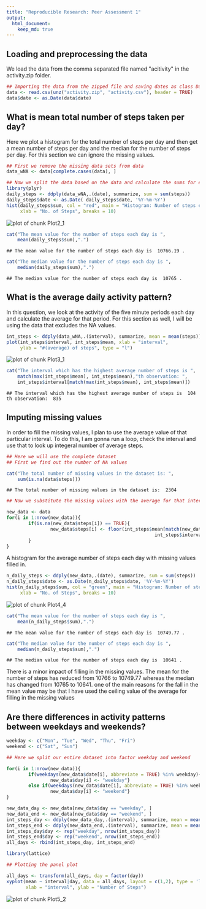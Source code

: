 ```yaml
---
title: "Reproducible Research: Peer Assessment 1"
output: 
  html_document:
    keep_md: true
---
```



## Loading and preprocessing the data
We load the data from the comma separated file named "acitivity" in the activity.zip folder.


```r
## Importing the data from the zipped file and saving dates as class Date
data <- read.csv(unz("activity.zip", "activity.csv"), header = TRUE)
data$date <- as.Date(data$date)
```


## What is mean total number of steps taken per day?
Here we plot a histogram for the total number of steps per day and then get a mean number of steps per day and the median for the number of steps per day. For this section we can ignore the missing values.


```r
## First we remove the missing data sets from data
data_wNA <- data[complete.cases(data), ]

## Now we split the data based on the data and calculate the sums for each factor
library(plyr)
daily_steps <- ddply(data_wNA,.(date), summarize, sum = sum(steps))
daily_steps$date <- as.Date( daily_steps$date, '%Y-%m-%Y')
hist(daily_steps$sum, col = "red", main = "Histogram: Number of steps each day",
     xlab = "No. of Steps", breaks = 10)
```

![plot of chunk Plot2_1](figure/Plot2_1-1.png) 

```r
cat("The mean value for the number of steps each day is ",
    mean(daily_steps$sum),".")
```

```
## The mean value for the number of steps each day is  10766.19 .
```

```r
cat("The median value for the number of steps each day is ", 
    median(daily_steps$sum),".")
```

```
## The median value for the number of steps each day is  10765 .
```


## What is the average daily activity pattern?
In this question, we look at the activity of the five minute periods each day and 
calculate the average for that period. For this section as well, I will be using the
data that excludes the NA values.


```r
int_steps <- ddply(data_wNA,.(interval), summarize, mean = mean(steps))
plot(int_steps$interval, int_steps$mean, xlab = "interval",
     ylab = "#(average) of steps", type = "l")
```

![plot of chunk Plot3_1](figure/Plot3_1-1.png) 

```r
cat("The interval which has the highest average number of steps is ",
    match(max(int_steps$mean), int_steps$mean),"th observation: ",
    int_steps$interval[match(max(int_steps$mean), int_steps$mean)])
```

```
## The interval which has the highest average number of steps is  104 th observation:  835
```



## Imputing missing values
In order to fill the missing values, I plan to use the average value of that
particular interval. To do this, I am gonna run a loop, check the interval
and use that to look up integeral number of average steps.


```r
## Here we will use the complete dataset
## First we find out the number of NA values

cat("The total number of missing values in the dataset is: ",
    sum(is.na(data$steps)))
```

```
## The total number of missing values in the dataset is:  2304
```

```r
## Now we substitute the missing values with the average for that interval

new_data <- data
for(i in 1:nrow(new_data)){
        if(is.na(new_data$steps[i]) == TRUE){
                new_data$steps[i] <- floor(int_steps$mean[match(new_data$interval[i],
                                                      int_steps$interval)])
        }
}
```

A histogram for the average number of steps each day with missing values filled 
in.


```r
n_daily_steps <- ddply(new_data,.(date), summarize, sum = sum(steps))
n_daily_steps$date <- as.Date(n_daily_steps$date, '%Y-%m-%Y')
hist(n_daily_steps$sum, col = "green", main = "Histogram: Number of steps each day",
     xlab = "No. of Steps", breaks = 10)
```

![plot of chunk Plot4_4](figure/Plot4_4-1.png) 

```r
cat("The mean value for the number of steps each day is ",
    mean(n_daily_steps$sum),".")
```

```
## The mean value for the number of steps each day is  10749.77 .
```

```r
cat("The median value for the number of steps each day is ", 
    median(n_daily_steps$sum),".")
```

```
## The median value for the number of steps each day is  10641 .
```

There is a minor impact of filling in the missing values. The mean for the
number of steps has reduced from 10766 to 10749.77 whereas the median has
changed from 10765 to 10641. one of the main reasons for the fall in the mean
value may be that I have used the ceiling value of the average for filling in
the missing values

## Are there differences in activity patterns between weekdays and weekends?


```r
weekday <- c("Mon", "Tue", "Wed", "Thu", "Fri")
weekend <- c("Sat", "Sun")

## Here we split our entire dataset into factor weekday and weekend

for(i in 1:nrow(new_data)){
        if(weekdays(new_data$date[i], abbreviate = TRUE) %in% weekday){
                new_data$day[i] <- "weekday"}
        else if(weekdays(new_data$date[i], abbreviate = TRUE) %in% weekend){
                new_data$day[i] <- "weekend"}
}

new_data_day <- new_data[new_data$day == "weekday", ]
new_data_end <- new_data[new_data$day == "weekend", ]
int_steps_day <- ddply(new_data_day,.(interval), summarize, mean = mean(steps))
int_steps_end <- ddply(new_data_end,.(interval), summarize, mean = mean(steps))
int_steps_day$day <- rep("weekday", nrow(int_steps_day))
int_steps_end$day <- rep("weekend", nrow(int_steps_end))
all_days <- rbind(int_steps_day, int_steps_end)

library(lattice)

## Plotting the panel plot

all_days <- transform(all_days, day = factor(day))
xyplot(mean ~ interval|day, data = all_days, layout = c(1,2), type = 'l',
       xlab = "interval", ylab = "Number of Steps")
```

![plot of chunk Plot5_2](figure/Plot5_2-1.png) 
